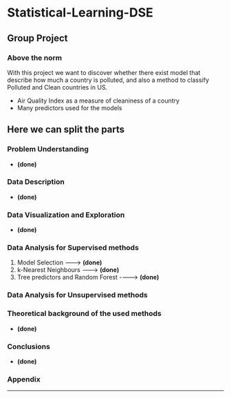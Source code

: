 # Statistical-Learning-DSE

## Group Project

### Above the norm

With this project we want to discover whether there exist model that describe how much a country is polluted, and also a method to classify Polluted and Clean countries in US.

- Air Quality Index as a measure of cleaniness of a country
- Many predictors used for the models

## Here we can split the parts

### Problem Understanding
- **(done)**
### Data Description
- **(done)**
### Data Visualization and Exploration
- **(done)**
### Data Analysis for Supervised methods
1. Model Selection ---> **(done)**
2. k-Nearest Neighbours ---> **(done)**
3. Tree predictors and Random Forest ----> **(done)**

### Data Analysis for Unsupervised methods

### Theoretical background of the used methods
- **(done)**
### Conclusions
- **(done)**
### Appendix
- ---------------
